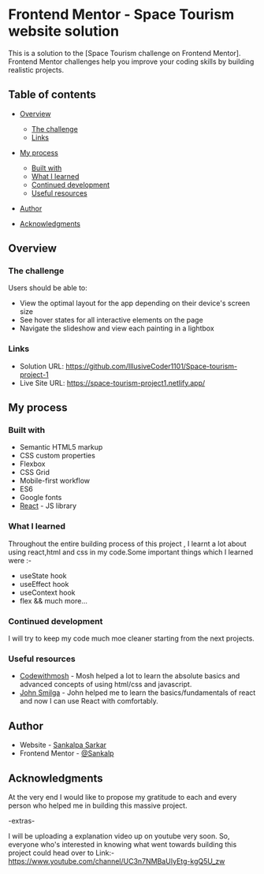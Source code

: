 # Frontend Mentor - Space Tourism website solution

This is a solution to the [Space Tourism challenge on Frontend Mentor]. Frontend Mentor challenges help you improve your coding skills by building realistic projects.

## Table of contents

- [Overview](#overview)

  - [The challenge](#the-challenge)
  - [Links](#links)
  
- [My process](#my-process)

  - [Built with](#built-with)
  - [What I learned](#what-i-learned)
  - [Continued development](#continued-development)
  - [Useful resources](#useful-resources)
  
- [Author](#author)

- [Acknowledgments](#acknowledgments)


## Overview

### The challenge

Users should be able to:

- View the optimal layout for the app depending on their device's screen size
- See hover states for all interactive elements on the page
- Navigate the slideshow and view each painting in a lightbox

### Links

- Solution URL: https://github.com/IllusiveCoder1101/Space-tourism-project-1
- Live Site URL: https://space-tourism-project1.netlify.app/

## My process

### Built with

- Semantic HTML5 markup
- CSS custom properties
- Flexbox
- CSS Grid
- Mobile-first workflow
- ES6
- Google fonts
- [React](https://reactjs.org/) - JS library


### What I learned
 
 Throughout the entire building process of this project , I learnt a lot about using react,html and css in my code.Some important things which I learned were :-
 - useState hook
 - useEffect hook
 - useContext hook
 - flex
 && much more...

### Continued development

I will try to keep my code much moe cleaner starting from the next projects.

### Useful resources

- [Codewithmosh](https://www.codewithmosh.com) - Mosh helped a lot to learn the absolute basics and advanced concepts of using html/css and javascript.
- [John Smilga](https://github.com/john-smilga) - John helped me to learn the basics/fundamentals of react and now I can use React with comfortably.


## Author

- Website - [Sankalpa Sarkar](https://space-tourism-project1.netlify.app/)
- Frontend Mentor - [@Sankalp](https://www.frontendmentor.io/profile/Sankalp)



## Acknowledgments

At the very end I would like to propose my gratitude to each and every person who helped me in building this massive project.

-extras-

I will be uploading a explanation video up on youtube very soon. So, everyone who's interested in knowing what went towards building this project could head over to 
                                           Link:- https://www.youtube.com/channel/UC3n7NMBaUIyEtg-kgQ5U_zw
